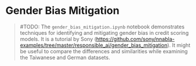 # Gender Bias Mitigation

> #TODO: The `gender_bias_mitigation.ipynb` notebook demonstrates techniques for identifying and mitigating gender bias in credit scoring models. It is a tutorial by Sony (<https://github.com/sony/nnabla-examples/tree/master/responsible_ai/gender_bias_mitigation>). It might be useful to compare the differences and similarities while examining the Taiwanese and German datasets.